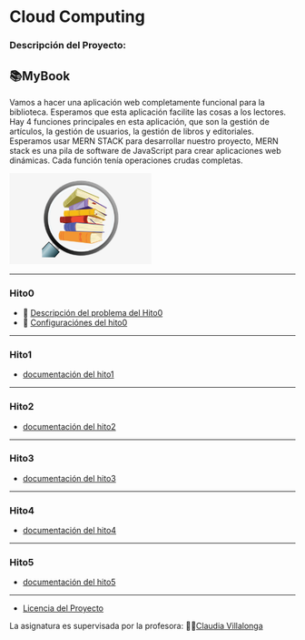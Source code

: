 # Cloud Computing
### Descripción del Proyecto:  
## 📚MyBook
Vamos a hacer una aplicación web completamente funcional para la biblioteca. Esperamos que esta aplicación facilite las cosas a los lectores. Hay 4 funciones principales en esta aplicación, que son la gestión de artículos, la gestión de usuarios, la gestión de libros y editoriales. Esperamos usar MERN STACK para desarrollar nuestro proyecto, MERN stack es una pila de software de JavaScript para crear aplicaciones web dinámicas. Cada función tenía operaciones crudas completas.   

<img src= "https://github.com/hamadabouhcida/cc_project/blob/main/docs/imgs/booksearch.png" width="250" heith="250">  

---  
### Hito0  
- :pencil: [Descripción del problema del Hito0](http://jj.github.io/CC/documentos/proyecto/0.Repositorio)
- :hammer: [Configuraciónes  del hito0](https://github.com/hamadabouhcida/cc_project/blob/main/docs/hito0.md)  
---  
### Hito1  
- [documentación del hito1](https://github.com/hamadabouhcida/cc_project/blob/main/docs/hito1.md) 
---  
### Hito2
- [documentación del hito2](https://github.com/hamadabouhcida/cc_project/blob/main/docs/hito2.md)  
---  
### Hito3
- [documentación del hito3](https://github.com/hamadabouhcida/cc_project/blob/main/docs/hito3.md)  
---  
### Hito4
- [documentación del hito4](https://github.com/hamadabouhcida/cc_project/blob/main/docs/hito4.md)
---  
### Hito5  
- [documentación del hito5](https://github.com/hamadabouhcida/cc_project/blob/main/docs/hito5.md)  
---  
- [Licencia del Proyecto](https://github.com/hamadabouhcida/cc_project/blob/main/licence.md)  
  
 La asignatura es supervisada por la profesora: 👩‍🏫[Claudia Villalonga](https://github.com/cvillalonga)  
 
